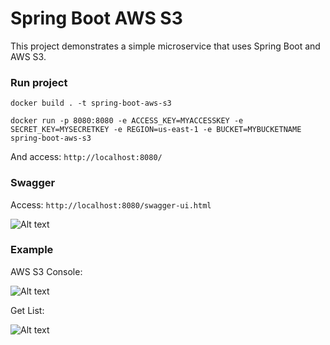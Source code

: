 # Spring Boot AWS S3

This project demonstrates a simple microservice that uses Spring Boot and AWS S3.

### Run project

``` docker build . -t spring-boot-aws-s3 ```

``` docker run -p 8080:8080 -e ACCESS_KEY=MYACCESSKEY -e SECRET_KEY=MYSECRETKEY -e REGION=us-east-1 -e BUCKET=MYBUCKETNAME spring-boot-aws-s3 ``` 

And access: ``` http://localhost:8080/ ``` 

### Swagger

Access: ``` http://localhost:8080/swagger-ui.html ```

![Alt text](docs/swagger.png?raw=true "Swagger")


### Example

AWS S3 Console:

![Alt text](docs/aws-s3-console.png?raw=true "AWS S3 Console")

Get List:

![Alt text](docs/list.png?raw=true "List")